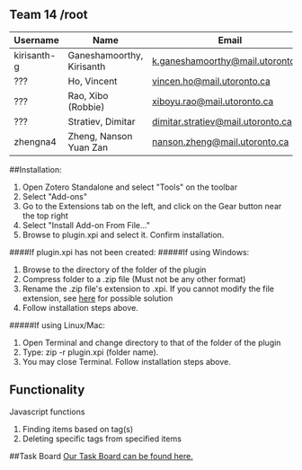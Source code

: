 ## Team 14 /root

Username  |Name |Email
----------|-----|---------------------------
kirisanth-g |Ganeshamoorthy, Kirisanth |k.ganeshamoorthy@mail.utoronto.ca
??? |Ho, Vincent |vincen.ho@mail.utoronto.ca
??? |Rao, Xibo (Robbie) |xiboyu.rao@mail.utoronto.ca
??? |Stratiev, Dimitar |dimitar.stratiev@mail.utoronto.ca
zhengna4 |Zheng, Nanson Yuan Zan |nanson.zheng@mail.utoronto.ca

##Installation:
1. Open Zotero Standalone and select "Tools" on the toolbar
2. Select "Add-ons"
3. Go to the Extensions tab on the left, and click on the Gear button near the top right
4. Select "Install Add-on From File..."
5. Browse to plugin.xpi and select it. Confirm installation.

####If plugin.xpi has not been created:
#####If using Windows:
1. Browse to the directory of the folder of the plugin 
2. Compress folder to a .zip file (Must not be any other format)
3. Rename the .zip file's extension to .xpi. If you cannot modify the file extension, see [here](http://windows.microsoft.com/en-ca/windows/show-hide-file-name-extensions#show-hide-file-name-extensions=windows-7) for possible solution
4. Follow installation steps above.

#####If using Linux/Mac:
1. Open Terminal and change directory to that of the folder of the plugin
2. Type: zip -r plugin.xpi (folder name).
3. You may close Terminal. Follow installation steps above.

## Functionality
Javascript functions 
 1. Finding items based on tag(s)
 2. Deleting specific tags from specified items 

##Task Board 
[Our Task Board can be found here.](https://trello.com/b/fvvxm7ym/sprint-1-task-board)